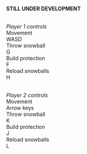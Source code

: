<b>STILL UNDER DEVELOPMENT</b><br><br>

<i>Player 1 controls</i><br>
 Movement<br>
  WASD<br>
 Throw snowball<br>
  G<br>
 Build protection<br>
  F<br>
 Reload snowballs<br>
  H<br><br>

<i>Player 2 controls</i><br>
 Movement<br>
  Arrow keys<br>
 Throw snowball<br>
  K<br>
 Build protection<br>
  J<br>
 Reload snowballs<br>
  L<br>
  
